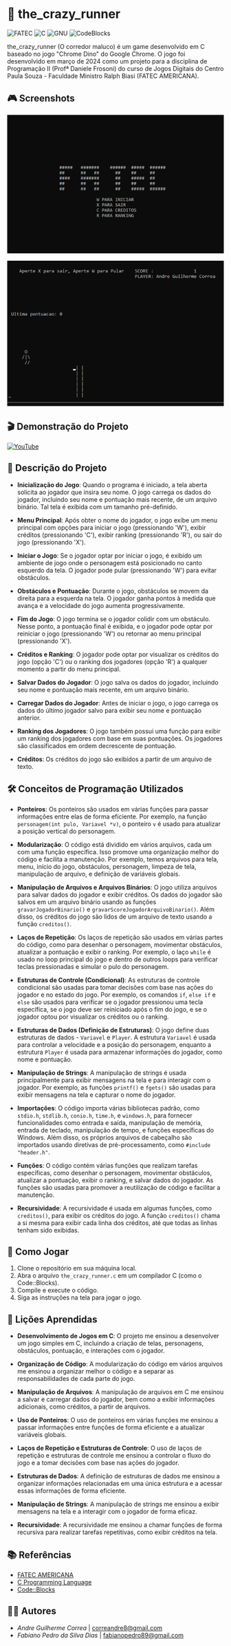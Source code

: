 # 🏃 the_crazy_runner

![FATEC](https://img.shields.io/badge/FATEC/SP-000?style=for-the-badge&logo=&logoColor=white)
![C](https://img.shields.io/badge/C-000?style=for-the-badge&logo=&logoColor=white)
![GNU](https://img.shields.io/badge/GNU-000?style=for-the-badge&logo=gnu&logoColor=white)
![CodeBlocks](https://img.shields.io/badge/CodeBlocks-000?style=for-the-badge&logo=&logoColor=white)

the_crazy_runner (O corredor maluco) é um game desenvolvido em C baseado no jogo "Chrome Dino" do Google Chrome. O jogo foi desenvolvido em março de 2024 como um projeto para a disciplina de Programação II (Profª Daniele Frosoni) do curso de Jogos Digitais do Centro Paula Souza - Faculdade Ministro Ralph Biasi (FATEC AMERICANA).

## 🎮 Screenshots

![Menu Principal](/img/screen_shot.png)

![Jogo](/img/screen_shot_ii.png)

## 🎬 Demonstração do Projeto

[![YouTube](https://img.shields.io/badge/YouTube-000?style=for-the-badge&logo=youtube&logoColor=white)](https://www.youtube.com/watch?v=5tFcMmWK2Wc)

## 📌 Descrição do Projeto

- **Inicialização do Jogo**: Quando o programa é iniciado, a tela aberta solicita ao jogador que insira seu nome. O jogo carrega os dados do jogador, incluindo seu nome e pontuação mais recente, de um arquivo binário. Tal tela é exibida com um tamanho pré-definido.

- **Menu Principal**: Após obter o nome do jogador, o jogo exibe um menu principal com opções para iniciar o jogo (pressionando 'W'), exibir créditos (pressionando 'C'), exibir ranking (pressionando 'R'), ou sair do jogo (pressionando 'X').

- **Iniciar o Jogo**: Se o jogador optar por iniciar o jogo, é exibido um ambiente de jogo onde o personagem está posicionado no canto esquerdo da tela. O jogador pode pular (pressionando 'W') para evitar obstáculos.

- **Obstáculos e Pontuação**: Durante o jogo, obstáculos se movem da direita para a esquerda na tela. O jogador ganha pontos à medida que avança e a velocidade do jogo aumenta progressivamente.

- **Fim do Jogo**: O jogo termina se o jogador colidir com um obstáculo. Nesse ponto, a pontuação final é exibida, e o jogador pode optar por reiniciar o jogo (pressionando 'W') ou retornar ao menu principal (pressionando 'X').

- **Créditos e Ranking**: O jogador pode optar por visualizar os créditos do jogo (opção 'C') ou o ranking dos jogadores (opção 'R') a qualquer momento a partir do menu principal.

- **Salvar Dados do Jogador**: O jogo salva os dados do jogador, incluindo seu nome e pontuação mais recente, em um arquivo binário.

- **Carregar Dados do Jogador**: Antes de iniciar o jogo, o jogo carrega os dados do último jogador salvo para exibir seu nome e pontuação anterior.

- **Ranking dos Jogadores**: O jogo também possui uma função para exibir um ranking dos jogadores com base em suas pontuações. Os jogadores são classificados em ordem decrescente de pontuação.

- **Créditos**: Os créditos do jogo são exibidos a partir de um arquivo de texto.

## 🛠️ Conceitos de Programação Utilizados

- **Ponteiros**: Os ponteiros são usados em várias funções para passar informações entre elas de forma eficiente. Por exemplo, na função `personagem(int pulo, Variavel *v)`, o ponteiro `v` é usado para atualizar a posição vertical do personagem.

- **Modularização**: O código está dividido em vários arquivos, cada um com uma função específica. Isso promove uma organização melhor do código e facilita a manutenção. Por exemplo, temos arquivos para tela, menu, início do jogo, obstáculos, personagem, limpeza de tela, manipulação de arquivo, e definição de variáveis globais.

- **Manipulação de Arquivos e Arquivos Binários**: O jogo utiliza arquivos para salvar dados do jogador e exibir créditos. Os dados do jogador são salvos em um arquivo binário usando as funções `gravarJogadorBinario()` e `gravarScoreJogadorArquivoBinario()`. Além disso, os créditos do jogo são lidos de um arquivo de texto usando a função `creditos()`.

- **Laços de Repetição**: Os laços de repetição são usados em várias partes do código, como para desenhar o personagem, movimentar obstáculos, atualizar a pontuação e exibir o ranking. Por exemplo, o laço `while` é usado no loop principal do jogo e dentro de outros loops para verificar teclas pressionadas e simular o pulo do personagem.

- **Estruturas de Controle (Condicional)**: As estruturas de controle condicional são usadas para tomar decisões com base nas ações do jogador e no estado do jogo. Por exemplo, os comandos `if`, `else if` e `else` são usados para verificar se o jogador pressionou uma tecla específica, se o jogo deve ser reiniciado após o fim do jogo, e se o jogador optou por visualizar os créditos ou o ranking.

- **Estruturas de Dados (Definição de Estruturas)**: O jogo define duas estruturas de dados - `Variavel` e `Player`. A estrutura `Variavel` é usada para controlar a velocidade e a posição do personagem, enquanto a estrutura `Player` é usada para armazenar informações do jogador, como nome e pontuação.

- **Manipulação de Strings**: A manipulação de strings é usada principalmente para exibir mensagens na tela e para interagir com o jogador. Por exemplo, as funções `printf()` e `fgets()` são usadas para exibir mensagens na tela e capturar o nome do jogador.

- **Importações**: O código importa várias bibliotecas padrão, como `stdio.h`, `stdlib.h`, `conio.h`, `time.h`, e `windows.h`, para fornecer funcionalidades como entrada e saída, manipulação de memória, entrada de teclado, manipulação de tempo, e funções específicas do Windows. Além disso, os próprios arquivos de cabeçalho são importados usando diretivas de pré-processamento, como `#include "header.h"`.

- **Funções**: O código contém várias funções que realizam tarefas específicas, como desenhar o personagem, movimentar obstáculos, atualizar a pontuação, exibir o ranking, e salvar dados do jogador. As funções são usadas para promover a reutilização de código e facilitar a manutenção.

- **Recursividade**: A recursividade é usada em algumas funções, como `creditos()`, para exibir os créditos do jogo. A função `creditos()` chama a si mesma para exibir cada linha dos créditos, até que todas as linhas tenham sido exibidas.

## 🚀 Como Jogar

1. Clone o repositório em sua máquina local.
2. Abra o arquivo `the_crazy_runner.c` em um compilador C (como o Code::Blocks).
3. Compile e execute o código.
4. Siga as instruções na tela para jogar o jogo.

## 📝 Lições Aprendidas

- **Desenvolvimento de Jogos em C**: O projeto me ensinou a desenvolver um jogo simples em C, incluindo a criação de telas, personagens, obstáculos, pontuação, e interações com o jogador.

- **Organização de Código**: A modularização do código em vários arquivos me ensinou a organizar melhor o código e a separar as responsabilidades de cada parte do jogo.

- **Manipulação de Arquivos**: A manipulação de arquivos em C me ensinou a salvar e carregar dados do jogador, bem como a exibir informações adicionais, como créditos, a partir de arquivos.

- **Uso de Ponteiros**: O uso de ponteiros em várias funções me ensinou a passar informações entre funções de forma eficiente e a atualizar variáveis globais.

- **Laços de Repetição e Estruturas de Controle**: O uso de laços de repetição e estruturas de controle me ensinou a controlar o fluxo do jogo e a tomar decisões com base nas ações do jogador.

- **Estruturas de Dados**: A definição de estruturas de dados me ensinou a organizar informações relacionadas em uma única estrutura e a acessar essas informações de forma eficiente.

- **Manipulação de Strings**: A manipulação de strings me ensinou a exibir mensagens na tela e a interagir com o jogador de forma eficaz.

- **Recursividade**: A recursividade me ensinou a chamar funções de forma recursiva para realizar tarefas repetitivas, como exibir créditos na tela.

## 📚 Referências

- [FATEC AMERICANA](https://www.cps.sp.gov.br/fatecs/fatec-americana-ministro-ralph-biasi/)
- [C Programming Language](https://devdocs.io/c/)
- [Code::Blocks](http://www.codeblocks.org/)

## 👩‍💻 Autores

- *Andre Guilherme Correa* | [correandre8@gmail.com](mailto:correandre8@gmail.com)
- *Fabiano Pedro da Silva Dias* | [fabianopedro89@gmail.com](mailto:fabianopedro89@gmail.com)
